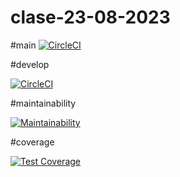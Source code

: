 # clase-23-08-2023

#main
[![CircleCI](https://dl.circleci.com/status-badge/img/gh/vickytorresburgos/clase-23-08-2023/tree/main.svg?style=svg)](https://dl.circleci.com/status-badge/redirect/gh/vickytorresburgos/clase-23-08-2023/tree/main)

#develop

[![CircleCI](https://dl.circleci.com/status-badge/img/gh/vickytorresburgos/clase-23-08-2023/tree/develop.svg?style=svg)](https://dl.circleci.com/status-badge/redirect/gh/vickytorresburgos/clase-23-08-2023/tree/develop)

#maintainability

[![Maintainability](https://api.codeclimate.com/v1/badges/8779e0a1163e89c45fe3/maintainability)](https://codeclimate.com/github/vickytorresburgos/clase-23-08-2023/maintainability)

#coverage

[![Test Coverage](https://api.codeclimate.com/v1/badges/8779e0a1163e89c45fe3/test_coverage)](https://codeclimate.com/github/vickytorresburgos/clase-23-08-2023/test_coverage)
